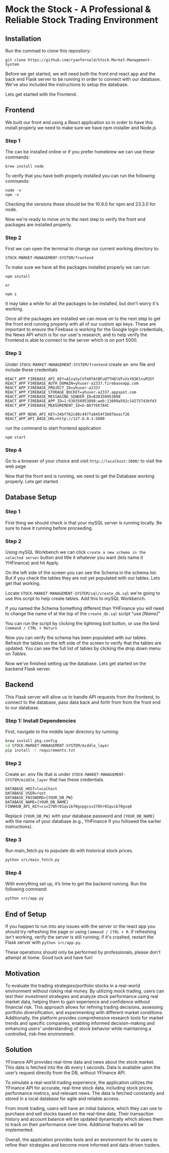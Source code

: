 # Mock the Stock -  A Professional & Reliable Stock Trading Environment




## Installation 

Run the commad to clone this repository: 
    
    git clone https://github.com/ryanfernald/Stock-Market-Management-System

Before we get started, we will need both the front end react app and the back end Flask server to be running in order to connect with our database. We've also included the instructions to setup the database.

Lets get started with the Frontend. 

## Frontend 

We built our front end using a React application so in order to have this install properly we need to make sure we have npm installer and Node.js

### Step 1
The can be installed online or if you prefer homebrew we can use these commands: 

    brew install node
    
To verify that you have both properly installed you can run the following commands: 

    node -v
    npm -v

Checking the versions these should be the 10.9.0 for npm and 23.3.0 for node.

Now we're ready to move on to the next step to verify the front end packages are installed properly.

### Step 2

First we can open the terminal to change our current working directory to: 

    STOCK-MARKET-MANAGEMENT-SYSTEM/frontend

To make sure we have all the packages installed properly we can run: 

    npm install

    or 

    npm i

It may take a while for all the packages to be installed, but don't worry it's working.

Once all the packages are installed we can move on to the next step to get the front end running properly with all of our custom api keys. These are important to ensure the Firebase is working for the Google login credentials, the News API which is for our user's research, and to help verify the Frontend is able to connect to the server which is on port 5000.

### Step 3
Under `STOCK-MARKET-MANAGEMENT-SYSTEM/frontend` 
create an .env file
and include these credentials 

    REACT_APP_FIREBASE_API_KEY=AIzaSyCVTm9TAtBFuOTTH8lUTvXsYO3KlnsM35Y
    REACT_APP_FIREBASE_AUTH_DOMAIN=yhuser-a2337.firebaseapp.com
    REACT_APP_FIREBASE_PROJECT_ID=yhuser-a2337
    REACT_APP_FIREBASE_STORAGE_BUCKET=yhuser-a2337.appspot.com
    REACT_APP_FIREBASE_MESSAGING_SENDER_ID=630350953898
    REACT_APP_FIREBASE_APP_ID=1:630350953898:web:13899a592c14275743bfd3
    REACT_APP_FIREBASE_MEASUREMENT_ID=G-887YEK784C

    REACT_APP_NEWS_API_KEY=34bf762c08c4477a8454f3b07beacf26
    REACT_APP_API_BASE_URL=http://127.0.0.1:5000


run the command to start frontend application

    npm start

### Step 4
Go to a browser of your choice and visit `http://localhost:3000/` to visit the web page

Now that the front end is running, we need to get the Database working properly. Lets get started.

## Database Setup 

### Step 1

First thing we should check is that your mySQL server is running locally. Be sure to have it running before proceeding.

### Step 2

Using mySQL Workbench we can click `create a new schema in the selected server` button and title it whatever you want (lets name it YHFinance) and hit Apply.

On the left side of the screen you can see the Schema in the schema list. But if you check the tables they are not yet populated with our tables. Lets get that working. 

Locate `STOCK-MARKET-MANAGEMENT-SYSTEM/sql/create_db.sql` we're going to use this script to help create tables. Add this to mySQL Workbench.

If you named the Schema Something different than YHFinance you will need to change the name of at the top of the `create_db.sql` script "use *[Name]*" 

You can run the script by clicking the lightning bolt button, or use the bind `Command / CTRL + Return`

Now you can verify the schema has been populated with our tables. Refresh the tables on the left side of the screen to verify that the tables are updated. You can see the full list of tables by clicking the drop down menu on *Tables*.

Now we've finished setting up the database. Lets get started on the backend Flask server. 

## Backend 

This Flask server will allow us to handle API requests from the frontend, to connect to the database, pass data back and forth from from the front end to our database.

### Step 1: Install Dependencies

First, navigate to the middle layer directory by running:

```bash
brew install pkg-config
cd STOCK-MARKET-MANAGEMENT-SYSTEM/middle_layer
pip install -r requirements.txt
```


### Step 2
Create an .env file that is under `STOCK-MARKET-MANAGEMENT-SYSTEM/middle_layer` that has these credentials.

    DATABASE_HOST=localhost
    DATABASE_USER=root
    DATABASE_PASSWORD={YOUR_DB_PW}
    DATABASE_NAME={YOUR_DB_NAME}
    FINNHUB_API_KEY=csv270hr01qvib70gspgcsv270hr01qvib70gsq0

Replace `{YOUR_DB_PW}` with your database password and `{YOUR_DB_NAME}` with the name of your database (e.g., YHFinance if you followed the earlier instructions).

### Step 3
Run main_fetch.py to populate db with historical stock prices.
```bash
python src/main_fetch.py
```

### Step 4
With everything set up, it’s time to get the backend running. Run the following command:

```bash
python src/app.py
```
## End of Setup

If you happen to run into any issues with the server or the react app you should try refreshing the page or using `Command / CTRL + R`. If refreshing isn't working, verify the server is still running; if it's crashed, restart the Flask server with `python src/app.py`.


These operations should only be performed by professionals, please don't attempt at home.
Good luck and have fun!

## Motivation

To evaluate the trading strategies/portfolio stocks in a real-world environment without risking real money. By utilizing mock trading, users can test their investment strategies and analyze stock performance using real market data, helping them to gain experience and confidence without financial risk. This approach allows for refining trading decisions, assessing portfolio diversification, and experimenting with different market conditions. Additionally, the platform provides comprehensive research tools for market trends and specific companies, enabling informed decision-making and enhancing users' understanding of stock behavior while maintaining a controlled, risk-free environment.

## Solution

<p>YFinance API provides real-time data and news about the stock market. This data is fetched into the db every t seconds. Data is available upon the user’s request directly from the DB, without YFinance API.</p>

<p>To simulate a real-world trading experience, the application utilizes the YFinance API for accurate, real-time stock data, including stock prices, performance metrics, and relevant news. The data is fetched constantly and stored in a local database for agile and reliable access.</p>

<p>From monk trading, users will have an initial balance, which they can use to purchase and sell stocks based on the real-time data. Their transaction history and account balance will be updated dynamically which allows them to track on their performance over time. Additional features will be implemented.</p>

<p>Overall, the application provides tools and an environment for its users to refine their strategies and become more informed and data-driven traders.</p>



